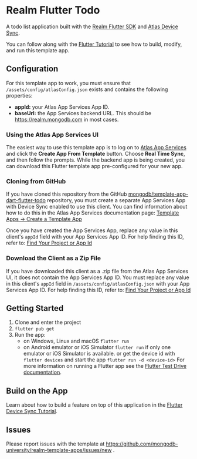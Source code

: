 # Realm Flutter Todo

A todo list application built with the [Realm Flutter SDK](https://www.mongodb.com/docs/realm/sdk/flutter/) and [Atlas Device Sync](https://www.mongodb.com/docs/atlas/app-services/sync/).

You can follow along with the [Flutter Tutorial](https://www.mongodb.com/docs/atlas/app-services/tutorial/flutter/) to see how to build, modify, and 
run this template app.

## Configuration

For this template app to work, you must ensure that `/assets/config/atlasConfig.json` exists and contains the following properties:

- **appId:** your Atlas App Services App ID.
- **baseUrl:** the App Services backend URL. This should be https://realm.mongodb.com in most cases.

### Using the Atlas App Services UI

The easiest way to use this template app is to log on to [Atlas App Services](https://realm.mongodb.com/) and click the **Create App From Template** button. Choose 
**Real Time Sync**, and then follow the prompts. While the backend app is being 
created, you can download this Flutter template app pre-configured for your new 
app.

### Cloning from GitHub

If you have cloned this repository from the GitHub
[mongodb/template-app-dart-flutter-todo](https://github.com/mongodb/template-app-dart-flutter-todo.git)
repository, you must create a separate App Services App with Device Sync
enabled to use this client. You can find information about how to do this
in the Atlas App Services documentation page:
[Template Apps -> Create a Template App](https://www.mongodb.com/docs/atlas/app-services/reference/template-apps/)

Once you have created the App Services App, replace any value in this client's
`appId` field with your App Services App ID. For help finding this ID, refer
to: [Find Your Project or App Id](https://www.mongodb.com/docs/atlas/app-services/reference/find-your-project-or-app-id/)

### Download the Client as a Zip File

If you have downloaded this client as a .zip file from the Atlas App Services
UI, it does not contain the App Services App ID. You must replace any value
in this client's `appId` field in `/assets/config/atlasConfig.json`
with your App Services App ID. For help finding this ID, refer to:
[Find Your Project or App Id](https://www.mongodb.com/docs/atlas/app-services/reference/find-your-project-or-app-id/)

## Getting Started

1. Clone and enter the project
2. `flutter pub get`
3. Run the app:
   - on Windows, Linux and macOS `flutter run`
   - on Android emulator or iOS Simulator
     `flutter run` if only one emulator or iOS Simulator is available.
     or get the device id with `flutter devices` and start the app `flutter run -d <device-id>`
     For more information on running a Flutter app see the [Flutter Test Drive documentation](https://docs.flutter.dev/get-started/test-drive).

## Build on the App

Learn about how to build a feature on top of this application in the [Flutter Device Sync Tutorial](https://www.mongodb.com/docs/atlas/app-services/tutorial/flutter/).

## Issues

Please report issues with the template at https://github.com/mongodb-university/realm-template-apps/issues/new .

